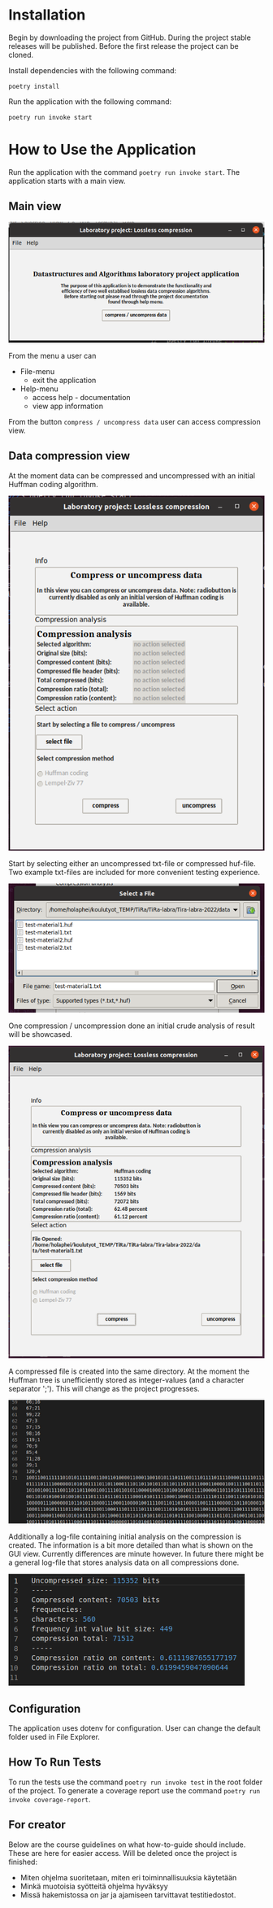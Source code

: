 # Installation

Begin by downloading the project from GitHub. During the project stable releases will be published. Before the first release the project can be cloned. 

Install dependencies with the following command:
```
poetry install
```

Run the application with the following command:
```
poetry run invoke start
```

# How to Use the Application

Run the application with the command `poetry run invoke start`. The application starts with a main view.

## Main view

![Main view](images/how-to-guide-main-view.png)

From the menu a user can 
* File-menu
  * exit the application
* Help-menu
  * access help - documentation
  * view app information

From the button `compress / uncompress data` user can access compression view. 

## Data compression view
At the moment data can be compressed and uncompressed with an initial Huffman coding algorithm. 

![Compression view](images/how-to-guide-compression-view-initial.png)

Start by selecting either an uncompressed txt-file or compressed huf-file. Two example txt-files are included for more convenient testing experience.  

![File explorer](images/how-to-guide-compression-view-explorer.png)

One compression / uncompression done an initial crude analysis of result will be showcased. 

![Analysis](images/how-to-guide-compression-view-action-taken.png)

A compressed file is created into the same directory. At the moment the Huffman tree is unefficiently stored as integer-values (and a character separator ';'). This will change as the project progresses. 

![An example of compressed file](images/how-to-guide-huffman-compressed.png)

Additionally a log-file containing initial analysis on the compression is created. The information is a bit more detailed than what is shown on the GUI view. Currently differences are minute however. In future there might be a general log-file that stores analysis data on all compressions done. 

![Log-file](images/how-to-guide-huffman-analysis.png)

## Configuration
The application uses dotenv for configuration. User can change the default folder used in File Explorer. 


## How To Run Tests
To run the tests use the command `poetry run invoke test` in the root folder of the project. To generate a coverage report use the command `poetry run invoke coverage-report`.


## For creator 
Below are the course guidelines on what how-to-guide should include. These are here for easier access. Will be deleted once the project is finished:

* Miten ohjelma suoritetaan, miten eri toiminnallisuuksia käytetään
* Minkä muotoisia syötteitä ohjelma hyväksyy
* Missä hakemistossa on jar ja ajamiseen tarvittavat testitiedostot.
